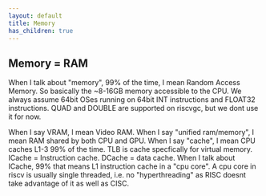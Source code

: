 ```yaml
---
layout: default
title: Memory
has_children: true
---
```

## Memory = RAM

When I talk about "memory", 99% of the time, I mean Random Access Memory. So basically the ~8-16GB memory accessible to the CPU. We always assume 64bit OSes running on 64bit INT instructions and FLOAT32 instructions. QUAD and DOUBLE are supported on riscvgc, but we dont use it for now.

When I say VRAM, I mean Video RAM. When I say "unified ram/memory", I mean RAM shared by both CPU and GPU. When I say "cache", I mean CPU caches L1-3 99% of the time. TLB is cache specfically for virtual memory. ICache = Instruction cache. DCache = data cache. When I talk about ICache, 99% that means L1 instruction cache in a "cpu core". A cpu core in riscv is usually single threaded, i.e. no "hyperthreading" as RISC doesnt take advantage of it as well as CISC.

